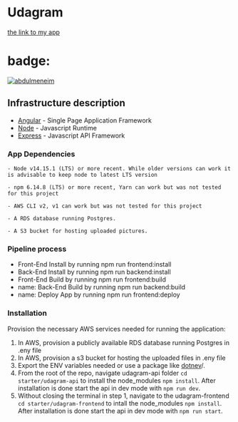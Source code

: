 # Udagram
[the link to my app](http://fullstackapp.s3-website-us-east-1.amazonaws.com) 
# badge:
[![abdulmeneim](https://circleci.com/gh/abdulmeneim/udagram.svg?style=svg)](https://app.circleci.com/pipelines/github/abdulmeneim/udagram?branch=main&filter=all)
## Infrastructure description
- [Angular](https://angular.io/) - Single Page Application Framework
- [Node](https://nodejs.org) - Javascript Runtime
- [Express](https://expressjs.com/) - Javascript API Framework

### App Dependencies


```
- Node v14.15.1 (LTS) or more recent. While older versions can work it is advisable to keep node to latest LTS version

- npm 6.14.8 (LTS) or more recent, Yarn can work but was not tested for this project

- AWS CLI v2, v1 can work but was not tested for this project

- A RDS database running Postgres.

- A S3 bucket for hosting uploaded pictures.

```
### Pipeline process
- Front-End Install by running  npm run frontend:install 
- Back-End Install by running npm run backend:install
- Front-End Build   by running npm run frontend:build
- name: Back-End Build by running npm run backend:build
- name: Deploy App  by running npm run frontend:deploy

### Installation

Provision the necessary AWS services needed for running the application:

1. In AWS, provision a publicly available RDS database running Postgres in .eny file
1. In AWS, provision a s3 bucket for hosting the uploaded files in .eny file
1. Export the ENV variables needed or use a package like [dotnev](https://www.npmjs.com/package/dotenv)/.
1. From the root of the repo, navigate udagram-api folder `cd starter/udagram-api` to install the node_modules `npm install`. After installation is done start the api in dev mode with `npm run dev`.
1. Without closing the terminal in step 1, navigate to the udagram-frontend `cd starter/udagram-frontend` to intall the node_modules `npm install`. After installation is done start the api in dev mode with `npm run start`.

